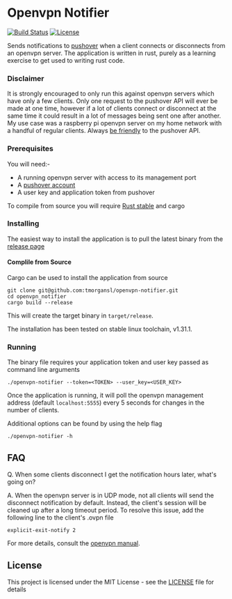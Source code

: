 Openvpn Notifier
=========================
[![Build Status](https://travis-ci.com/tmorgansl/openvpn-notifier.svg?branch=master)](https://travis-ci.com/tmorgansl/openvpn-notifier)
[![License](https://img.shields.io/github/license/tmorgansl/openvpn-notifier.svg)]()

Sends notifications to [pushover](https://pushover.net/) when a client connects or disconnects from an openvpn server. The application is written in rust, purely as a learning exercise to get used to writing rust code.

### Disclaimer

It is strongly encouraged to only run this against openvpn servers which have only a few clients. Only one request to the pushover API will ever be made at one time, however if a lot of clients connect or disconnect at the same time it could result in a lot of messages being sent one after another. My use case was a raspberry pi openvpn server on my home network with a handful of regular clients. Always [be friendly](https://pushover.net/api#friendly) to the pushover API.

### Prerequisites

You will need:-
* A running openvpn server with access to its management port
* A [pushover account](https://pushover.net/login)
* A user key and application token from pushover

To compile from source you will require [Rust stable](https://www.rust-lang.org/tools/install) and cargo

### Installing

The easiest way to install the application is to pull the latest binary from the [release page](https://github.com/tmorgansl/openvpn-notifier/releases)

#### Complile from Source
Cargo can be used to install the application from source

```
git clone git@github.com:tmorgansl/openvpn-notifier.git
cd openvpn_notifier
cargo build --release
```

This will create the target binary in `target/release`.

The installation has been tested on stable linux toolchain, v1.31.1.

### Running

The binary file requires your application token and user key passed as command line arguments

```
./openvpn-notifier --token=<TOKEN> --user_key=<USER_KEY>
```

Once the application is running, it will poll the openvpn management address (default `localhost:5555`) every 5 seconds for changes in the number of clients.

Additional options can be found by using the help flag

```
./openvpn-notifier -h
```

## FAQ
Q. When some clients disconnect I get the notification hours later, what's going on?

A. When the openvpn server is in UDP mode, not all clients will send the disconnect notification by default. Instead, the client's session will be cleaned up after a long timeout period. To resolve this issue, add the following line to the client's .ovpn file
```
explicit-exit-notify 2
```

For more details, consult the [openvpn manual](https://openvpn.net/community-resources/reference-manual-for-openvpn-2-4/).

## License

This project is licensed under the MIT License - see the [LICENSE](LICENSE) file for details

